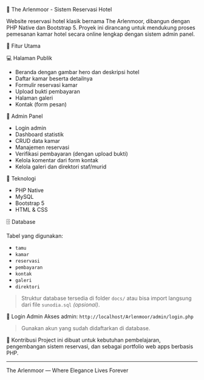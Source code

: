 🏨 The Arlenmoor - Sistem Reservasi Hotel

Website reservasi hotel klasik bernama The Arlenmoor, dibangun dengan PHP Native dan Bootstrap 5. Proyek ini dirancang untuk mendukung proses pemesanan kamar hotel secara online lengkap dengan sistem admin panel.

🔧 Fitur Utama

💻 Halaman Publik
- Beranda dengan gambar hero dan deskripsi hotel
- Daftar kamar beserta detailnya
- Formulir reservasi kamar
- Upload bukti pembayaran
- Halaman galeri
- Kontak (form pesan)

🔐 Admin Panel
- Login admin
- Dashboard statistik
- CRUD data kamar
- Manajemen reservasi
- Verifikasi pembayaran (dengan upload bukti)
- Kelola komentar dari form kontak
- Kelola galeri dan direktori staf/murid


💾 Teknologi
- PHP Native
- MySQL
- Bootstrap 5
- HTML & CSS

🗄️ Database

Tabel yang digunakan:
- `tamu`
- `kamar`
- `reservasi`
- `pembayaran`
- `kontak`
- `galeri`
- `direktori`

> Struktur database tersedia di folder `docs/` atau bisa import langsung dari file `sunodia.sql` *(opsional)*.

🔐 Login Admin
Akses admin: `http://localhost/Arlenmoor/admin/login.php`

> Gunakan akun yang sudah didaftarkan di database.

🤝 Kontribusi
Project ini dibuat untuk kebutuhan pembelajaran, pengembangan sistem reservasi, dan sebagai portfolio web apps berbasis PHP.

---

The Arlenmoor — Where Elegance Lives Forever